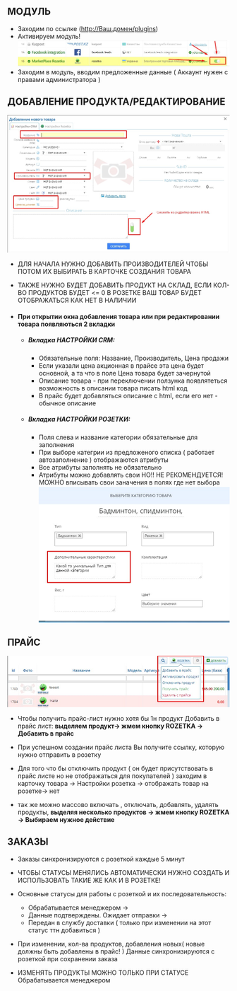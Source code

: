 
## МОДУЛЬ

- Заходим по ссылке (http://Ваш.домен/plugins)
- Активируем модуль!
	![](/img/module_on.jpg "active module")
- Заходим в модуль, вводим предложенные данные ( Аккаунт нужен с правами администратора )




## ДОБАВЛЕНИЕ ПРОДУКТА/РЕДАКТИРОВАНИЕ

![](/img/edit_product.jpg "edit product")

- ДЛЯ НАЧАЛА НУЖНО ДОБАВИТЬ ПРОИЗВОДИТЕЛЕЙ ЧТОБЫ ПОТОМ ИХ ВЫБИРАТЬ В КАРТОЧКЕ СОЗДАНИЯ ТОВАРА

- ТАКЖЕ НУЖНО БУДЕТ ДОБАВИТЬ ПРОДУКТ НА СКЛАД, ЕСЛИ КОЛ-ВО ПРОДУКТОВ БУДЕТ <= 0 В РОЗЕТКЕ ВАШ ТОВАР БУДЕТ ОТОБРАЖАТЬСЯ КАК НЕТ В НАЛИЧИИ

- #### При открытии окна добавления товара или при редактировании товара появляються 2 вкладки
	
	- ##### Вкладка НАСТРОЙКИ CRM:
		- Обязательные поля: Название, Производитель, Цена продажи
		- Если указали цена акционная в прайсе эта цена будет основной, а та что в поле Цена товара будет зачернутой
		- Описание товара - при переключении ползунка появлятеться возможность в описании товара писать html код
		- В прайс будет добавляться описание с html, если его нет - обычное описание

	- ##### Вкладка НАСТРОЙКИ РОЗЕТКИ:
		- Поля слева и название категории обязательные для заполнения
		- При выборе категрии из предложеного списка ( работает автозаполнение ) отображаются атрибуты
		- Все атрибуты заполнять не обязательно
		- Атрибуты можно добавлять свои НО!! НЕ РЕКОМЕНДУЕТСЯ! МОЖНО вписывать свои заначения в полях где нет выбора
		![](/img/attr_edit.jpg "edit attr")
		




## ПРАЙС

![](/img/price_list.jpg "price-list")
- Чтобы получить прайс-лист нужно хотя бы 1н продукт Добавить в прайс лист: **выделяем продукт-> жмем кнопку ROZETKA -> Добавить в прайс**

- При успешном создании прайс листа Вы получите ссылку, которую нужно отправить в розетку

- Для того что бы отключить продукт ( он будет присутствовать в прайс листе но не отображаться для покупателей ) заходим в карточку товара -> Настройки розетка -> отображать товар на розетке-> нет

- так же можно массово включать , отключать, добавлять, удалять продукты, **выделяя несколько продуктов -> жмем кнопку ROZETKA -> Выбираем нужное действие**




## ЗАКАЗЫ

- Заказы синхронизируются с розеткой каждые 5 минут

- ЧТОБЫ СТАТУСЫ МЕНЯЛИСЬ АВТОМАТИЧЕСКИ НУЖНО СОЗДАТЬ И ИСПОЛЬЗОВАТЬ ТАКИЕ ЖЕ КАК И В РОЗЕТКЕ!

- Основные статусы для работы с розеткой и их последовательность: 
	- Обрабатывается менеджером -> 
	- Данные подтверждены. Ожидает отправки -> 
	- Передан в службу доставки ( только при изменении на этот статус ттн добавиться )

- При изменении, кол-ва продуктов, добавления новых( новые должны быть добавлены в прайс! ) Данные синхронизируются с розеткой при сохранении заказа

- ИЗМЕНЯТЬ ПРОДУКТЫ МОЖНО ТОЛЬКО ПРИ СТАТУСЕ Обрабатывается менеджером
